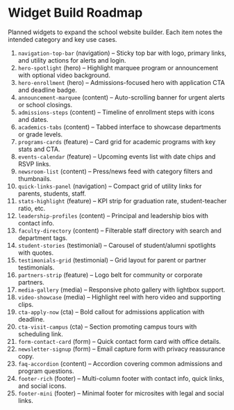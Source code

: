 # Widget Build Roadmap

Planned widgets to expand the school website builder. Each item notes the intended category and key use cases.

1. `navigation-top-bar` (navigation) – Sticky top bar with logo, primary links, and utility actions for alerts and login.
2. `hero-spotlight` (hero) – Highlight marquee program or announcement with optional video background.
3. `hero-enrollment` (hero) – Admissions-focused hero with application CTA and deadline badge.
4. `announcement-marquee` (content) – Auto-scrolling banner for urgent alerts or school closings.
5. `admissions-steps` (content) – Timeline of enrollment steps with icons and dates.
6. `academics-tabs` (content) – Tabbed interface to showcase departments or grade levels.
7. `programs-cards` (feature) – Card grid for academic programs with key stats and CTA.
8. `events-calendar` (feature) – Upcoming events list with date chips and RSVP links.
9. `newsroom-list` (content) – Press/news feed with category filters and thumbnails.
10. `quick-links-panel` (navigation) – Compact grid of utility links for parents, students, staff.
11. `stats-highlight` (feature) – KPI strip for graduation rate, student-teacher ratio, etc.
12. `leadership-profiles` (content) – Principal and leadership bios with contact info.
13. `faculty-directory` (content) – Filterable staff directory with search and department tags.
14. `student-stories` (testimonial) – Carousel of student/alumni spotlights with quotes.
15. `testimonials-grid` (testimonial) – Grid layout for parent or partner testimonials.
16. `partners-strip` (feature) – Logo belt for community or corporate partners.
17. `media-gallery` (media) – Responsive photo gallery with lightbox support.
18. `video-showcase` (media) – Highlight reel with hero video and supporting clips.
19. `cta-apply-now` (cta) – Bold callout for admissions application with deadline.
20. `cta-visit-campus` (cta) – Section promoting campus tours with scheduling link.
21. `form-contact-card` (form) – Quick contact form card with office details.
22. `newsletter-signup` (form) – Email capture form with privacy reassurance copy.
23. `faq-accordion` (content) – Accordion covering common admissions and program questions.
24. `footer-rich` (footer) – Multi-column footer with contact info, quick links, and social icons.
25. `footer-mini` (footer) – Minimal footer for microsites with legal and social links.

